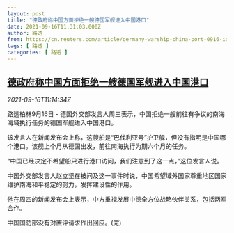 ```yaml
---
layout: post
title: "德政府称中国方面拒绝一艘德国军舰进入中国港口"
date: 2021-09-16T11:31:03.000Z
author: 路透
from: https://cn.reuters.com/article/germany-warship-china-port-0916-idCNKBS2GC11U
tags: [ 路透 ]
categories: [ 路透 ]
---
```

<!--1631791863000-->
[德政府称中国方面拒绝一艘德国军舰进入中国港口](https://cn.reuters.com/article/germany-warship-china-port-0916-idCNKBS2GC11U)
------

<div>
<div><i>2021-09-16T11:14:34Z</i></div><p>路透柏林9月16日 - 德国外交部发言人周三表示，中国拒绝一艘前往有争议的南海海域执行任务的德国军舰进入中国港口。</p><p>该发言人在新闻发布会上称，这艘船是“巴伐利亚号”护卫舰，但没有指明是中国哪个港口。该舰上个月从德国出发，前往南海执行为期六个月的任务。</p><p>“中国已经决定不希望船只进行港口访问，我们注意到了这一点，”这位发言人说。</p><p>中国外交部发言人赵立坚在被问及这一事件时说，中国希望域外国家尊重地区国家维护南海和平稳定的努力，发挥建设性的作用。</p><p>他在周四的新闻发布会上表示，中方重视发展中德全方位战略伙伴关系，包括两军合作。</p><p>中国国防部没有对置评请求作出回应。(完)</p>
</div>
